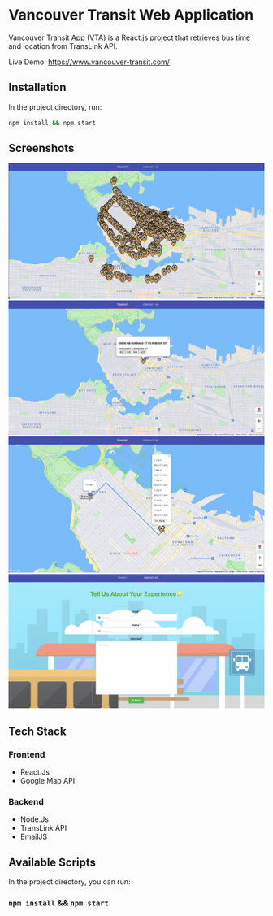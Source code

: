 # Vancouver Transit Web Application

Vancouver Transit App (VTA) is a React.js project that retrieves bus time and location from TransLink API.

Live Demo: https://www.vancouver-transit.com/

## Installation

In the project directory, run:

```bash
npm install && npm start
```

## Screenshots

![map1](images/map1.png)
![map2](images/map2.png)
![map3](images/map3.png)
![contact](images/contact.png)

## Tech Stack

### Frontend
- React.Js
- Google Map API

### Backend
- Node.Js
- TransLink API
- EmailJS

## Available Scripts

In the project directory, you can run:

### `npm install` && `npm start`

